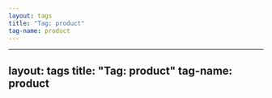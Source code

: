 ```yaml
---
layout: tags
title: "Tag: product"
tag-name: product
---
```

---
layout: tags
title: "Tag: product"
tag-name: product
---
